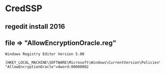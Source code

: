 # CredSSP 

## regedit install 2016

## file => "AllowEncryptionOracle.reg"

````
Windows Registry Editor Version 5.00

[HKEY_LOCAL_MACHINE\SOFTWARE\Microsoft\Windows\CurrentVersion\Policies\System\CredSSP\Parameters]
"AllowEncryptionOracle"=dword:00000002
````
